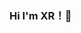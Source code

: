 ### Hi I'm XR！👋

[XR's GitHub Stats]: https://github-readme-stats.vercel.app/api?username=xrrrrrrrr


